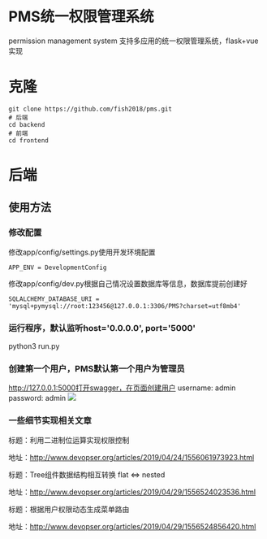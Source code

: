 # PMS统一权限管理系统
permission management system 支持多应用的统一权限管理系统，flask+vue实现

# 克隆
```
git clone https://github.com/fish2018/pms.git
# 后端
cd backend
# 前端
cd frontend
```

# 后端

## 使用方法

### 修改配置
修改app/config/settings.py使用开发环境配置
```
APP_ENV = DevelopmentConfig
```
修改app/config/dev.py根据自己情况设置数据库等信息，数据库提前创建好
```
SQLALCHEMY_DATABASE_URI = 'mysql+pymysql://root:123456@127.0.0.1:3306/PMS?charset=utf8mb4'
```

### 运行程序，默认监听host='0.0.0.0', port='5000'
python3 run.py

### 创建第一个用户，PMS默认第一个用户为管理员
http://127.0.0.1:5000打开swagger，在页面创建用户 username: admin password: admin
![](https://raw.githubusercontent.com/fish2018/pms-template/master/img/backend.jpg)

### 一些细节实现相关文章

标题：利用二进制位运算实现权限控制

地址：http://www.devopser.org/articles/2019/04/24/1556061973923.html

标题：Tree组件数据结构相互转换 flat <=> nested

地址：http://www.devopser.org/articles/2019/04/29/1556524023536.html

标题：根据用户权限动态生成菜单路由

地址：http://www.devopser.org/articles/2019/04/29/1556524856420.html

